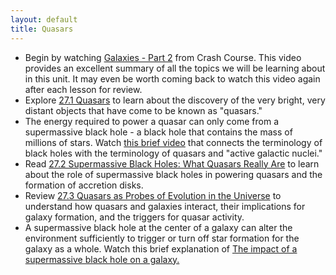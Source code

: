 ```yaml
---
layout: default
title: Quasars
---
```


- Begin by watching [Galaxies - Part 2](https://youtu.be/_O2sg-PGhEg?si=fu9so9kYhschn4Dj) from Crash Course. This video provides an excellent summary of all the topics we will be learning about in this unit. It may even be worth coming back to watch this video again after each lesson for review.
- Explore [27.1 Quasars](https://openstax.org/books/astronomy-2e/pages/27-1-quasars) to learn about the discovery of the very bright, very distant objects that have come to be known as "quasars."
- The energy required to power a quasar can only come from a supermassive black hole - a black hole that contains the mass of millions of stars. Watch [this brief video](https://youtu.be/gFjUpGAW-7w?si=7xHPkd3ml965MU1n) that connects the terminology of black holes with the terminology of quasars and "active galactic nuclei." 
- Read [27.2 Supermassive Black Holes: What Quasars Really Are](https://openstax.org/books/astronomy-2e/pages/27-2-supermassive-black-holes-what-quasars-really-are) to learn about the role of supermassive black holes in powering quasars and the formation of accretion disks.
- Review [27.3 Quasars as Probes of Evolution in the Universe](https://openstax.org/books/astronomy-2e/pages/27-3-quasars-as-probes-of-evolution-in-the-universe) to understand how quasars and galaxies interact, their implications for galaxy formation, and the triggers for quasar activity.
- A supermassive black hole at the center of a galaxy can alter the environment sufficiently to trigger or turn off star formation for the galaxy as a whole. Watch this brief explanation of [The impact of a supermassive black hole on a galaxy.](https://youtu.be/PfYkc-JAWGI?si=G5BPolaD6X1KOCzb)

